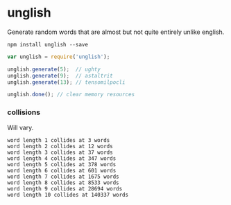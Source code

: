 # unglish

Generate random words that are almost but not quite entirely unlike english.

```
npm install unglish --save
```

```javascript
var unglish = require('unglish');

unglish.generate(5);  // ughty
unglish.generate(9);  // astaltrit
unglish.generate(13); // tensomilpocli

unglish.done(); // clear memory resources
```

### collisions

Will vary.

```
word length 1 collides at 3 words
word length 2 collides at 12 words
word length 3 collides at 37 words
word length 4 collides at 347 words
word length 5 collides at 378 words
word length 6 collides at 601 words
word length 7 collides at 1675 words
word length 8 collides at 8533 words
word length 9 collides at 28694 words
word length 10 collides at 140337 words
```

